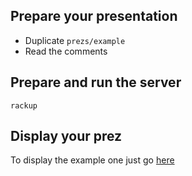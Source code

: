 ## Prepare your presentation

* Duplicate `prezs/example`
* Read the comments

## Prepare and run the server

```shell
rackup
```

## Display your prez

To display the example one just go [here](http://localhost:9292/prezs/example)